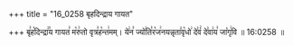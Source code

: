 +++
title = "16_0258 बृहदिन्द्राय गायत"

+++
बृ꣣ह꣡दिन्द्रा꣢꣯य गायत꣣ म꣡रु꣢तो वृत्र꣣ह꣡न्त꣢मम्। ये꣢न꣣ ज्यो꣢ति꣣र꣡ज꣢नयन्नृता꣣वृ꣡धो꣢ दे꣣वं꣢ दे꣣वा꣢य꣣ जा꣡गृ꣢वि ॥ 16:0258 ॥